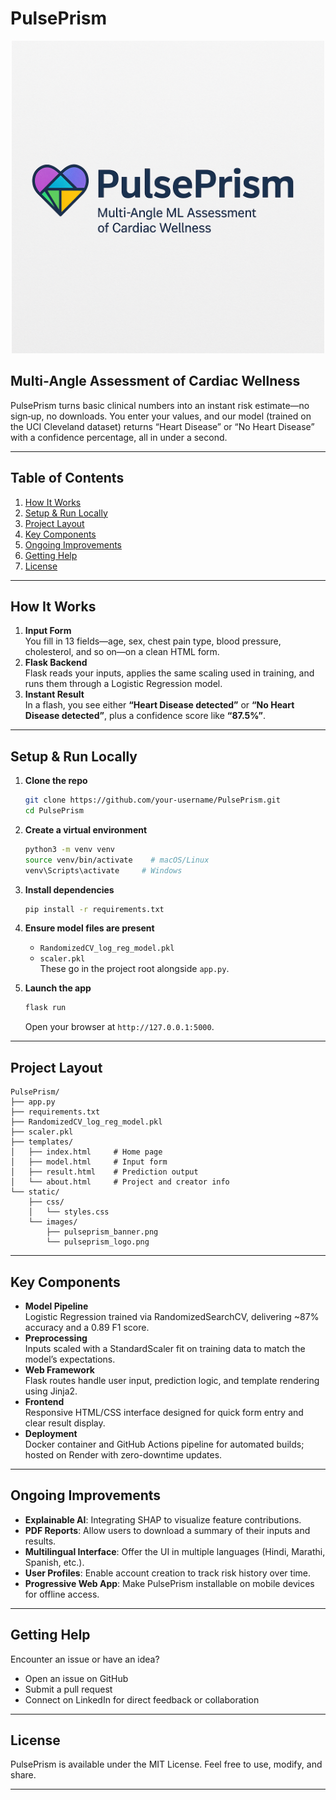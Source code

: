 # PulsePrism
<p align="center">
  <img src="static/images/PulsePrism img.png" alt="PulsePrism Logo" width="500" hieght='50' />
</p>

## Multi‑Angle Assessment of Cardiac Wellness

PulsePrism turns basic clinical numbers into an instant risk estimate—no sign‑up, no downloads. You enter your values, and our model (trained on the UCI Cleveland dataset) returns “Heart Disease” or “No Heart Disease” with a confidence percentage, all in under a second.

---

## Table of Contents

1. [How It Works](#how-it-works)  
2. [Setup & Run Locally](#setup--run-locally)  
3. [Project Layout](#project-layout)  
4. [Key Components](#key-components)  
5. [Ongoing Improvements](#ongoing-improvements)  
6. [Getting Help](#getting-help)  
7. [License](#license)

---

## How It Works

1. **Input Form**  
   You fill in 13 fields—age, sex, chest pain type, blood pressure, cholesterol, and so on—on a clean HTML form.  
2. **Flask Backend**  
   Flask reads your inputs, applies the same scaling used in training, and runs them through a Logistic Regression model.  
3. **Instant Result**  
   In a flash, you see either **“Heart Disease detected”** or **“No Heart Disease detected”**, plus a confidence score like **“87.5%”**.  

---

## Setup & Run Locally

1. **Clone the repo**  
   ```bash
   git clone https://github.com/your-username/PulsePrism.git
   cd PulsePrism
   ```

2. **Create a virtual environment**  
   ```bash
   python3 -m venv venv
   source venv/bin/activate    # macOS/Linux
   venv\Scripts\activate     # Windows
   ```

3. **Install dependencies**  
   ```bash
   pip install -r requirements.txt
   ```

4. **Ensure model files are present**  
   - `RandomizedCV_log_reg_model.pkl`  
   - `scaler.pkl`  
   These go in the project root alongside `app.py`.

5. **Launch the app**  
   ```bash
   flask run
   ```  
   Open your browser at `http://127.0.0.1:5000`.

---

## Project Layout

```
PulsePrism/
├── app.py
├── requirements.txt
├── RandomizedCV_log_reg_model.pkl
├── scaler.pkl
├── templates/
│   ├── index.html     # Home page
│   ├── model.html     # Input form
│   ├── result.html    # Prediction output
│   └── about.html     # Project and creator info
└── static/
    ├── css/
    │   └── styles.css
    └── images/
        ├── pulseprism_banner.png
        └── pulseprism_logo.png
```

---

## Key Components

- **Model Pipeline**  
  Logistic Regression trained via RandomizedSearchCV, delivering ~87% accuracy and a 0.89 F1 score.  
- **Preprocessing**  
  Inputs scaled with a StandardScaler fit on training data to match the model’s expectations.  
- **Web Framework**  
  Flask routes handle user input, prediction logic, and template rendering using Jinja2.  
- **Frontend**  
  Responsive HTML/CSS interface designed for quick form entry and clear result display.  
- **Deployment**  
  Docker container and GitHub Actions pipeline for automated builds; hosted on Render with zero-downtime updates.

---

## Ongoing Improvements

- **Explainable AI**: Integrating SHAP to visualize feature contributions.  
- **PDF Reports**: Allow users to download a summary of their inputs and results.  
- **Multilingual Interface**: Offer the UI in multiple languages (Hindi, Marathi, Spanish, etc.).  
- **User Profiles**: Enable account creation to track risk history over time.  
- **Progressive Web App**: Make PulsePrism installable on mobile devices for offline access.

---

## Getting Help

Encounter an issue or have an idea?  
- Open an issue on GitHub  
- Submit a pull request  
- Connect on LinkedIn for direct feedback or collaboration

---

## License

PulsePrism is available under the MIT License. Feel free to use, modify, and share.

---


